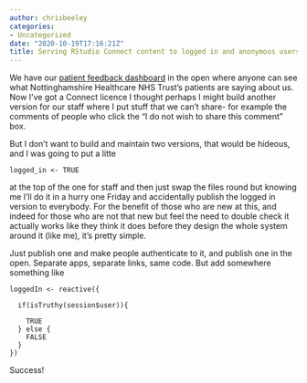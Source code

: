```yaml
---
author: chrisbeeley
categories:
- Uncategorized
date: "2020-10-19T17:16:21Z"
title: Serving RStudio Connect content to logged in and anonymous users
---
```


We have our [patient feedback dashboard](https://involve.nottshc.nhs.uk:8443/experience/) in the open where anyone can see what Nottinghamshire Healthcare NHS Trust’s patients are saying about us. Now I’ve got a Connect licence I thought perhaps I might build another version for our staff where I put stuff that we can’t share- for example the comments of people who click the “I do not wish to share this comment” box.

But I don’t want to build and maintain two versions, that would be hideous, and I was going to put a litte

```
logged_in <- TRUE
```

at the top of the one for staff and then just swap the files round but knowing me I’ll do it in a hurry one Friday and accidentally publish the logged in version to everybody. For the benefit of those who are new at this, and indeed for those who are not that new but feel the need to double check it actually works like they think it does before they design the whole system around it (like me), it’s pretty simple.

Just publish one and make people authenticate to it, and publish one in the open. Separate apps, separate links, same code. But add somewhere something like

```
loggedIn <- reactive({
    
  if(isTruthy(session$user)){
      
    TRUE
  } else {
    FALSE
  }
})
```

Success!